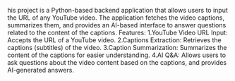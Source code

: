his project is a Python-based backend application that allows users to input the URL of any YouTube video.
The application fetches the video captions, summarizes them, and provides an AI-based interface to answer questions related to the content of the captions.
Features:
1.YouTube Video URL Input: Accepts the URL of a YouTube video.
2.Captions Extraction: Retrieves the captions (subtitles) of the video.
3.Caption Summarization: Summarizes the content of the captions for easier understanding.
4.AI Q&A: Allows users to ask questions about the video content based on the captions, and provides AI-generated answers.

